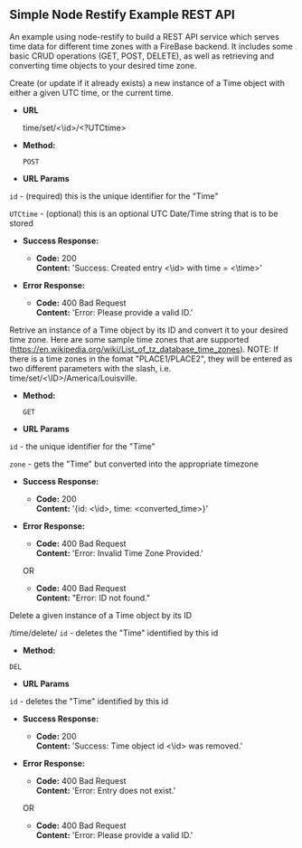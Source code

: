 **Simple Node Restify Example REST API**
----
An example using node-restify to build a REST API service which serves time data for different time zones with a FireBase backend. It includes some basic CRUD operations (GET, POST, DELETE), as well as retrieving and converting time objects to your desired time zone.


Create (or update if it already exists) a new instance of a Time object with either a given UTC time, or the current time.

* **URL**

  time/set/<\id>/<?UTCtime>

* **Method:**
  
  `POST`
  
*  **URL Params**

  `id` - (required) this is the unique identifier for the "Time"
  
  `UTCtime` - (optional) this is an optional UTC Date/Time string that is to be stored

* **Success Response:**

  * **Code:** 200 <br />
    **Content:** 'Success: Created entry <\id> with time = <\time>'
 
* **Error Response:**


  * **Code:** 400 Bad Request <br />
    **Content:** 'Error: Please provide a valid ID.'
    

Retrive an instance of a Time object by its ID and convert it to your desired time zone. Here are some sample time zones that are supported (https://en.wikipedia.org/wiki/List_of_tz_database_time_zones). NOTE: If there is a time zones in the fomat "PLACE1/PLACE2", they will be entered as two different parameters with the slash, i.e. time/set/<\ID>/America/Louisville.

* **Method:**
  
  `GET`
  
*  **URL Params**

  `id` - the unique identifier for the "Time"
  
  `zone` - gets the "Time" but converted into the appropriate timezone

* **Success Response:**

  * **Code:** 200 <br />
    **Content:** '{id: <\id>, time: <converted_time>}'
 
* **Error Response:**

  * **Code:** 400 Bad Request <br />
    **Content:** 'Error: Invalid Time Zone Provided.'
    
  OR
  
  * **Code:** 400 Bad Request <br />
    **Content:** "Error: ID not found."

Delete a given instance of a Time object by its ID

/time/delete/<id>
 `id` - deletes the "Time" identified by this id
 
 * **Method:**
  
  `DEL`
  
*  **URL Params**

  `id` - deletes the "Time" identified by this id
  
* **Success Response:**

  * **Code:** 200 <br />
    **Content:** 'Success: Time object id <\id> was removed.'
 
* **Error Response:**

  * **Code:** 400 Bad Request <br />
    **Content:** 'Error: Entry does not exist.'
  
  OR
  
  * **Code:** 400 Bad Request <br />
    **Content:** 'Error: Please provide a valid ID.'  

